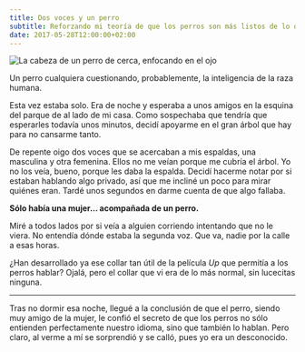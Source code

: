 ```yaml
---
title: Dos voces y un perro
subtitle: Reforzando mi teoría de que los perros son más listos de lo que nos muestran a nosotros.
date: 2017-05-28T12:00:00+02:00
---
```


![La cabeza de un perro de cerca, enfocando en el ojo](https://assets.nachbaur.dev/perro-hablador.jpg)
<figcaption>Un perro cualquiera cuestionando, probablemente, la inteligencia de la raza humana.</figcaption>

Esta vez estaba solo. Era de noche y esperaba a unos amigos en la esquina del parque de al lado de mi casa. Como sospechaba que tendría que esperarles todavía unos minutos, decidí apoyarme en el gran árbol que hay para no cansarme tanto.

De repente oigo dos voces que se acercaban a mis espaldas, una masculina y otra femenina. Ellos no me veían porque me cubría el árbol. Yo no los veía, bueno, porque les daba la espalda. Decidí hacerme notar por si estaban hablando algo privado, así que me incliné un poco para mirar quiénes eran. Tardé unos segundos en darme cuenta de que algo fallaba.

**Sólo había una mujer… acompañada de un perro.**

Miré a todos lados por si veía a alguien corriendo intentando que no le viera. No entendía dónde estaba la segunda voz. Que va, nadie por la calle a esas horas.

¿Han desarrollado ya ese collar tan útil de la película _Up_ que permitía a los perros hablar? Ojalá, pero el collar que vi era de lo más normal, sin lucecitas ninguna.

- - -

Tras no dormir esa noche, llegué a la conclusión de que el perro, siendo muy amigo de la mujer, le confió el secreto de que los perros no sólo entienden perfectamente nuestro idioma, sino que también lo hablan. Pero claro, al verme a mí se sorprendió y se calló, pues yo era un desconocido.
